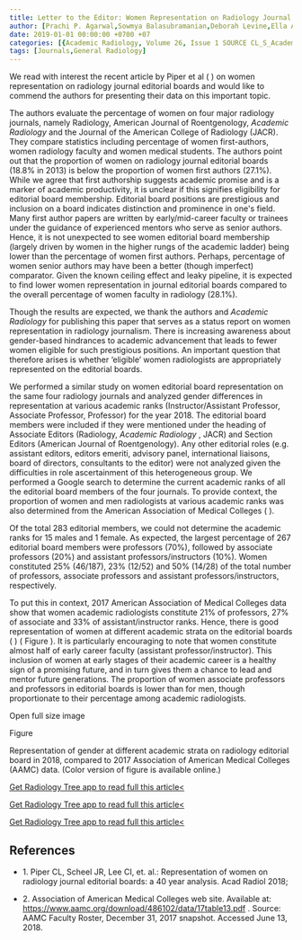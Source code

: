 ```yaml
---
title: Letter to the Editor: Women Representation on Radiology Journal Editorial Boards
author: [Prachi P. Agarwal,Sowmya Balasubramanian,Deborah Levine,Ella A Kazerooni,M Elizabeth Oates]
date: 2019-01-01 00:00:00 +0700 +07
categories: [{Academic Radiology, Volume 26, Issue 1 SOURCE CL_S_AcademicRadiologyVolume26Issue1 1}]
tags: [Journals,General Radiology]
---
```

We read with interest the recent article by Piper et al ( ) on women representation on radiology journal editorial boards and would like to commend the authors for presenting their data on this important topic.

The authors evaluate the percentage of women on four major radiology journals, namely Radiology, American Journal of Roentgenology, _Academic Radiology_ and the Journal of the American College of Radiology (JACR). They compare statistics including percentage of women first-authors, women radiology faculty and women medical students. The authors point out that the proportion of women on radiology journal editorial boards (18.8% in 2013) is below the proportion of women first authors (27.1%). While we agree that first authorship suggests academic promise and is a marker of academic productivity, it is unclear if this signifies eligibility for editorial board membership. Editorial board positions are prestigious and inclusion on a board indicates distinction and prominence in one's field. Many first author papers are written by early/mid-career faculty or trainees under the guidance of experienced mentors who serve as senior authors. Hence, it is not unexpected to see women editorial board membership (largely driven by women in the higher rungs of the academic ladder) being lower than the percentage of women first authors. Perhaps, percentage of women senior authors may have been a better (though imperfect) comparator. Given the known ceiling effect and leaky pipeline, it is expected to find lower women representation in journal editorial boards compared to the overall percentage of women faculty in radiology (28.1%).

Though the results are expected, we thank the authors and _Academic Radiology_ for publishing this paper that serves as a status report on women representation in radiology journalism. There is increasing awareness about gender-based hindrances to academic advancement that leads to fewer women eligible for such prestigious positions. An important question that therefore arises is whether ‘eligible’ women radiologists are appropriately represented on the editorial boards.

We performed a similar study on women editorial board representation on the same four radiology journals and analyzed gender differences in representation at various academic ranks (Instructor/Assistant Professor, Associate Professor, Professor) for the year 2018. The editorial board members were included if they were mentioned under the heading of Associate Editors (Radiology, _Academic Radiology_ , JACR) and Section Editors (American Journal of Roentgenology). Any other editorial roles (e.g. assistant editors, editors emeriti, advisory panel, international liaisons, board of directors, consultants to the editor) were not analyzed given the difficulties in role ascertainment of this heterogeneous group. We performed a Google search to determine the current academic ranks of all the editorial board members of the four journals. To provide context, the proportion of women and men radiologists at various academic ranks was also determined from the American Association of Medical Colleges ( ).

Of the total 283 editorial members, we could not determine the academic ranks for 15 males and 1 female. As expected, the largest percentage of 267 editorial board members were professors (70%), followed by associate professors (20%) and assistant professors/instructors (10%). Women constituted 25% (46/187), 23% (12/52) and 50% (14/28) of the total number of professors, associate professors and assistant professors/instructors, respectively.

To put this in context, 2017 American Association of Medical Colleges data show that women academic radiologists constitute 21% of professors, 27% of associate and 33% of assistant/instructor ranks. Hence, there is good representation of women at different academic strata on the editorial boards ( ) (  Figure ). It is particularly encouraging to note that women constitute almost half of early career faculty (assistant professor/instructor). This inclusion of women at early stages of their academic career is a healthy sign of a promising future, and in turn gives them a chance to lead and mentor future generations. The proportion of women associate professors and professors in editorial boards is lower than for men, though proportionate to their percentage among academic radiologists.

Open full size image

Figure


Representation of gender at different academic strata on radiology editorial board in 2018, compared to 2017 Association of American Medical Colleges (AAMC) data. (Color version of figure is available online.)


[Get Radiology Tree app to read full this article<](https://clinicalpub.com/app)

[Get Radiology Tree app to read full this article<](https://clinicalpub.com/app)

[Get Radiology Tree app to read full this article<](https://clinicalpub.com/app)

## References

- 1\. Piper CL, Scheel JR, Lee CI, et. al.: Representation of women on radiology journal editorial boards: a 40 year analysis. Acad Radiol 2018;


- 2\.  Association of American Medical Colleges web site. Available at:  https://www.aamc.org/download/486102/data/17table13.pdf  . Source: AAMC Faculty Roster, December 31, 2017 snapshot. Accessed June 13, 2018.